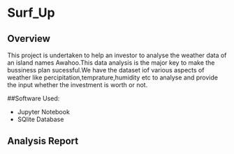 # Surf_Up

## Overview

This project is undertaken to help an investor to analyse the weather data of an island names Awahoo.This data analysis is the major key to make the bussiness plan sucessful.We have the dataset iof various aspects of weather like percipitation,temprature,humidity etc to analyse and provide the input whether the investment is worth or not.

##Software Used:

- Jupyter Notebook
- SQlite Database

 
## Analysis Report


